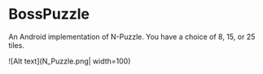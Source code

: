 # BossPuzzle

An Android implementation of N-Puzzle. You have a choice of 8, 15, or 25 tiles.

![Alt text](N_Puzzle.png| width=100)
